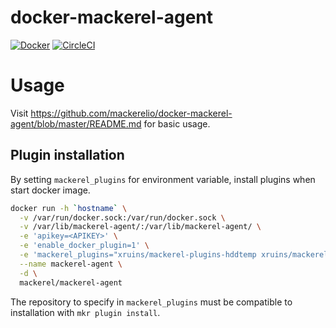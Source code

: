 # docker-mackerel-agent

[![Docker](https://img.shields.io/docker/image-size/ruins/mackerel-agent)](https://hub.docker.com/r/ruins/mackerel-agent/)
[![CircleCI](https://circleci.com/gh/xruins/docker-mackerel-agent/tree/master.svg?style=svg)](https://circleci.com/gh/xruins/docker-mackerel-agent/tree/master)

# Usage

Visit https://github.com/mackerelio/docker-mackerel-agent/blob/master/README.md for basic usage.

## Plugin installation

By setting `mackerel_plugins` for environment variable, install plugins when start docker image.

``` sh
docker run -h `hostname` \
  -v /var/run/docker.sock:/var/run/docker.sock \
  -v /var/lib/mackerel-agent/:/var/lib/mackerel-agent/ \
  -e 'apikey=<APIKEY>' \
  -e 'enable_docker_plugin=1' \
  -e 'mackerel_plugins="xruins/mackerel-plugins-hddtemp xruins/mackerel-plugins-nicehash-stats"' \
  --name mackerel-agent \
  -d \
  mackerel/mackerel-agent
```

The repository to specify in `mackerel_plugins` must be compatible to installation with `mkr plugin install`.
